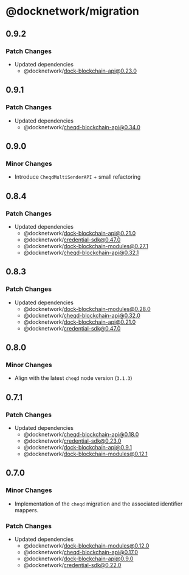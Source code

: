 # @docknetwork/migration

## 0.9.2

### Patch Changes

- Updated dependencies
  - @docknetwork/dock-blockchain-api@0.23.0

## 0.9.1

### Patch Changes

- Updated dependencies
  - @docknetwork/cheqd-blockchain-api@0.34.0

## 0.9.0

### Minor Changes

- Introduce `CheqdMultiSenderAPI` + small refactoring

## 0.8.4

### Patch Changes

- Updated dependencies
  - @docknetwork/dock-blockchain-api@0.21.0
  - @docknetwork/credential-sdk@0.47.0
  - @docknetwork/dock-blockchain-modules@0.27.1
  - @docknetwork/cheqd-blockchain-api@0.32.1

## 0.8.3

### Patch Changes

- Updated dependencies
  - @docknetwork/dock-blockchain-modules@0.28.0
  - @docknetwork/cheqd-blockchain-api@0.32.0
  - @docknetwork/dock-blockchain-api@0.21.0
  - @docknetwork/credential-sdk@0.47.0

## 0.8.0

### Minor Changes

- Align with the latest `cheqd` node version (`3.1.3`)

## 0.7.1

### Patch Changes

- Updated dependencies
  - @docknetwork/cheqd-blockchain-api@0.18.0
  - @docknetwork/credential-sdk@0.23.0
  - @docknetwork/dock-blockchain-api@0.9.1
  - @docknetwork/dock-blockchain-modules@0.12.1

## 0.7.0

### Minor Changes

- Implementation of the `cheqd` migration and the associated identifier mappers.

### Patch Changes

- Updated dependencies
  - @docknetwork/dock-blockchain-modules@0.12.0
  - @docknetwork/cheqd-blockchain-api@0.17.0
  - @docknetwork/dock-blockchain-api@0.9.0
  - @docknetwork/credential-sdk@0.22.0
